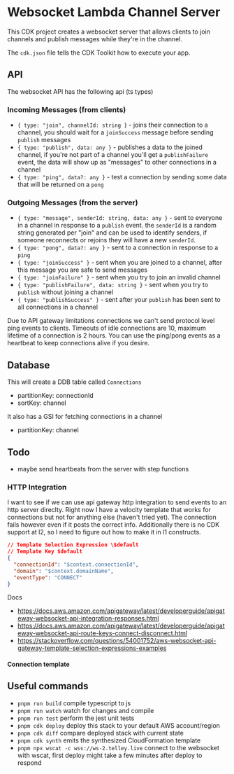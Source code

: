 # Websocket Lambda Channel Server

This CDK project creates a websocket server that allows clients to join channels and publish messages while they're in the channel.

The `cdk.json` file tells the CDK Toolkit how to execute your app.

## API

The websocket API has the following api (ts types)

### Incoming Messages (from clients)

- `{ type: "join", channelId: string }` - joins their connection to a channel, you should wait for a `joinSuccess` message before sending `publish` messages
- `{ type: "publish", data: any }` - publishes a data to the joined channel, if you're not part of a channel you'll get a `publishFailure` event, the data will show up as "messages" to other connections in a channel
- `{ type: "ping", data?: any }` - test a connection by sending some data that will be returned on a `pong`

### Outgoing Messages (from the server)

- `{ type: "message", senderId: string, data: any }` - sent to everyone in a channel in response to a `publish` event. the `senderId` is a random string generated per "join" and can be used to identify senders, if someone reconnects or rejoins they will have a new `senderId`.
- `{ type: "pong", data?: any }` - sent to a connection in response to a `ping`
- `{ type: "joinSuccess" }` - sent when you are joined to a channel, after this message you are safe to send messages
- `{ type: "joinFailure" }` - sent when you try to join an invalid channel
- `{ type: "publishFailure", data: string }` - sent when you try to `publish` without joining a channel
- `{ type: "publishSuccess" }` - sent after your `publish` has been sent to all connections in a channel


Due to API gateway limitations connections we can't send protocol level ping events to clients. Timeouts of idle connections are 10, maximum lifetime of a connection is 2 hours. You can use the ping/pong events as a heartbeat to keep connections alive if you desire.

## Database

This will create a DDB table called `Connections`

- partitionKey: connectionId
- sortKey: channel

It also has a GSI for fetching connections in a channel

- partitionKey: channel

## Todo

- maybe send heartbeats from the server with step functions

### HTTP Integration
I want to see if we can use api gateway http integration to send events to an http server direclty. Right now I have a velocity template that works for connections but not for anything else (haven't tried yet). The connection fails however even if it posts the correct info. Additionally there is no CDK support at l2, so I need to figure out how to make it in l1 constructs.

```json
// Template Selection Expression \$default
// Template Key $default
{
  "connectionId": "$context.connectionId",
  "domain": "$context.domainName",
  "eventType": "CONNECT"
}
```

Docs
- https://docs.aws.amazon.com/apigateway/latest/developerguide/apigateway-websocket-api-integration-responses.html
- https://docs.aws.amazon.com/apigateway/latest/developerguide/apigateway-websocket-api-route-keys-connect-disconnect.html
- https://stackoverflow.com/questions/54001752/aws-websocket-api-gateway-template-selection-expressions-examples

#### Connection template


## Useful commands

- `pnpm run build`   compile typescript to js
- `pnpm run watch`   watch for changes and compile
- `pnpm run test`    perform the jest unit tests
- `pnpm cdk deploy`      deploy this stack to your default AWS account/region
- `pnpm cdk diff`        compare deployed stack with current state
- `pnpm cdk synth`       emits the synthesized CloudFormation template
- `pnpm npx wscat -c wss://ws-2.telley.live`     connect to the websocket with wscat, first deploy might take a few minutes after deploy to respond
